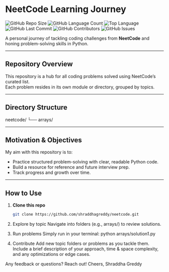 # NeetCode Learning Journey 
![GitHub Repo Size](https://img.shields.io/github/repo-size/shraddhagreddy/neetcode)
![GitHub Language Count](https://img.shields.io/github/languages/count/shraddhagreddy/neetcode)
![Top Language](https://img.shields.io/github/languages/top/shraddhagreddy/neetcode)
![GitHub Last Commit](https://img.shields.io/github/last-commit/shraddhagreddy/neetcode)
![GitHub Contributors](https://img.shields.io/github/contributors/shraddhagreddy/neetcode)
![GitHub Issues](https://img.shields.io/github/issues/shraddhagreddy/neetcode)


A personal journey of tackling coding challenges from **NeetCode** and honing problem-solving skills in Python.

---

##  Repository Overview

This repository is a hub for all coding problems solved using NeetCode’s curated list.  
Each problem resides in its own module or directory, grouped by topics.

---

##  Directory Structure

neetcode/
└── arrays/

---

##  Motivation & Objectives

My aim with this repository is to:
- Practice structured problem-solving with clear, readable Python code.
- Build a resource for reference and future interview prep.
- Track progress and growth over time.

---

##  How to Use

1. **Clone this repo**
   ```bash
   git clone https://github.com/shraddhagreddy/neetcode.git
2. Explore by topic
   Navigate into folders (e.g., arrays/) to review solutions.

3. Run problems
   Simply run in your terminal:
   python arrays/solution1.py

4. Contribute
   Add new topic folders or problems as you tackle them.
   Include a brief description of your approach, time & space complexity, and any optimizations or edge cases.


Any feedback or questions? Reach out!
Cheers,
Shraddha Greddy
